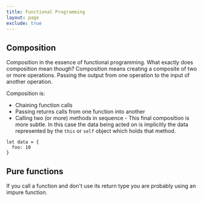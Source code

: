 ```yaml
---
title: Functional Programming
layout: page
exclude: true
---
```


## Composition

Composition in the essence of functional programming. What exactly does composition mean though? Composition means creating a composite of two or more operations. Passing the output from one operation to the input of another operation.

Composition is:

 - Chaining function calls
 - Passing returns calls from one function into another
 - Calling two (or more) methods in sequence - This final composition is more subtle. In this case the data being acted on is implicitly the data represented by the `this` or `self` object which holds that method.
```
let data = {
  foo: 10
}
```

## Pure functions

If you call a function and don't use its return type you are probably using an impure function.

<!--stackedit_data:
eyJoaXN0b3J5IjpbNTA3MDgzNzI4LDE0OTY2OTIyMSwtNTQwMj
cyMTYzXX0=
-->